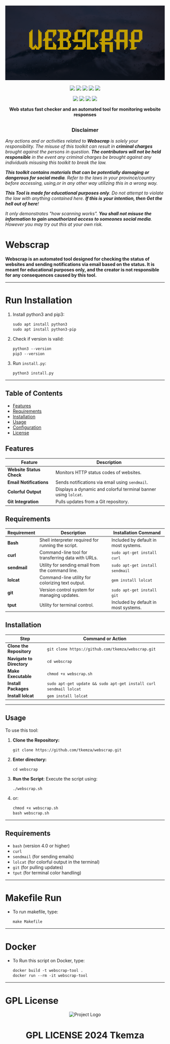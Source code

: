 
<p align="center">
    <img src="pics/webscrap.png">
</p>


<p align="center">
  <img src="https://img.shields.io/badge/Version-1.0.0-green?style=for-the-badge">
  <img src="https://img.shields.io/github/license/tkemza/webscrap?style=for-the-badge">
  <img src="https://img.shields.io/github/stars/tkemza/webscrap?style=for-the-badge">
  <img src="https://img.shields.io/github/issues/tkemza/webscrap?color=red&style=for-the-badge">
  <img src="https://img.shields.io/github/forks/tkemza/webscrap?color=teal&style=for-the-badge">
</p>

<p align="center">
  <img src="https://img.shields.io/badge/Open%20Source-Yes-darkgreen?style=flat-square">
  <img src="https://img.shields.io/badge/Maintained%3F-Yes-lightblue?style=flat-square">
  <img src="https://img.shields.io/badge/Written%20In-Bash-darkcyan?style=flat-square">
  <img src="https://hits.seeyoufarm.com/api/count/incr/badge.svg?url=https%3A%2F%2Fgithub.com%2Ftkemza%2Fwebscrap&title=Visitors&edge_flat=false"/></a>
</p>

<p align="center"><b>Web status fast checker and an automated tool for monitoring website responses</b></p>

##

<h3><p align="center">Disclaimer</p></h3>

<i>Any actions and or activities related to <b>Webscrap</b> is solely your responsibility. The misuse of this toolkit can result in <b>criminal charges</b> brought against the persons in question. <b>The contributors will not be held responsible</b> in the event any criminal charges be brought against any individuals misusing this toolkit to break the law.

<b>This toolkit contains materials that can be potentially damaging or dangerous for social media</b>. Refer to the laws in your province/country before accessing, using,or in any other way utilizing this in a wrong way.

<b>This Tool is made for educational purposes only</b>. Do not attempt to violate the law with anything contained here. <b>If this is your intention, then Get the hell out of here</b>!

It only demonstrates "how scanning works". <b>You shall not misuse the information to gain unauthorized access to someones social media</b>. However you may try out this at your own risk.</i>


# Webscrap

**Webscrap is an automated tool designed for checking the status of websites and sending notifications via email based on the status. It is meant for educational purposes only, and the creator is not responsible for any consequences caused by this tool.**

-----
# Run Installation

1. Install python3 and pip3:
    ```
    sudo apt install python3
    sudo apt install python3-pip
2. Check if version is valid:
    ```
    python3 --version
    pip3 --version
3. Run `install.py`:
    ```
    python3 install.py
-----
## Table of Contents
- [Features](#features)
- [Requirements](#requirements)
- [Installation](#installation)
- [Usage](#usage)
- [Configuration](#configuration)
- [License](#license)

## Features

| **Feature**              | **Description**                                                |
|--------------------------|----------------------------------------------------------------|
| **Website Status Check** | Monitors HTTP status codes of websites.                        |
| **Email Notifications**  | Sends notifications via email using `sendmail`.                |
| **Colorful Output**      | Displays a dynamic and colorful terminal banner using `lolcat`.|
| **Git Integration**      | Pulls updates from a Git repository.                           |

## Requirements

| Requirement                | Description                                                    | Installation Command                |
|----------------------------|----------------------------------------------------------------|-------------------------------------|
| **Bash**                   | Shell interpreter required for running the script.             | Included by default in most systems.|
| **curl**                   | Command-line tool for transferring data with URLs.             | `sudo apt-get install curl`         |
| **sendmail**               | Utility for sending email from the command line.               | `sudo apt-get install sendmail`     |
| **lolcat**                 | Command-line utility for colorizing text output.               | `gem install lolcat`                |
| **git**                    | Version control system for managing updates.                   | `sudo apt-get install git`          |
| **tput**                   | Utility for terminal control.                                  | Included by default in most systems.|

## Installation

| Step                      | Command or Action                                                  |
|---------------------------|--------------------------------------------------------------------|
| **Clone the Repository**  | `git clone https://github.com/tkemza/webscrap.git`                 |
| **Navigate to Directory** | `cd webscrap`                                                      |
| **Make Executable**       | `chmod +x webscrap.sh`                                             |
| **Install Packages**      | `sudo apt-get update && sudo apt-get install curl sendmail lolcat` |
| **Install lolcat**        | `gem install lolcat`                                               |

-----
## Usage

To use this tool:

1. **Clone the Repository:**
   ```
   git clone https://github.com/tkemza/webscrap.git
3. **Enter directory:**
    ```
    cd webscrap
2. **Run the Script**: Execute the script using:
   ```
   ./webscrap.sh
3. or:
    ```
    chmod +x webscrap.sh
    bash webscrap.sh
-----
## Requirements

- `bash` (version 4.0 or higher)
- `curl`
- `sendmail` (for sending emails)
- `lolcat` (for colorful output in the terminal)
- `git` (for pulling updates)
- `tput` (for terminal color handling)

-----
# Makefile Run

- To run makefile, type:
    ```
    make Makefile
-----
# Docker

- To Run this script on Docker, type:
    ```
    docker build -t webscrap-tool .
    docker run --rm -it webscrap-tool
-----
# GPL License

<p align="center">
  <img src="https://encrypted-tbn0.gstatic.com/images?q=tbn:ANd9GcQnv4QSiGY1-TTWDZIxbcoDjfWOR0FO8XaNk4AkYaPYZyCqZ0nHq9y2TNBLQuKQMsDngq0&usqp=CAU" alt="Project Logo" width="300"/>
    <h1 align="center">GPL LICENSE 2024 Tkemza</h1>
</p>



